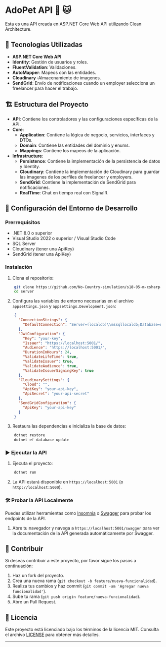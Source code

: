 # AdoPet API 🐶 🐱

Esta es una API creada en ASP.NET Core Web API utilizando Clean Architecture.

## 🚀 Tecnologías Utilizadas

- **ASP.NET Core Web API**
- **Identity**: Gestión de usuarios y roles.
- **FluentValidation**: Validaciones.
- **AutoMapper**: Mapeos con las entidades.
- **Cloudinary** :Almacenamiento de imagenes.
- **SendGrid**: Envío de notificaciones cuando un employer selecciona un freelancer para hacer el trabajo.

## 🏗️ Estructura del Proyecto

- **API**: Contiene los controladores y las configuraciones específicas de la API.
- **Core**: 
  - **Application**: Contiene la lógica de negocio, servicios, interfaces y DTOs.
  - **Domain**: Contiene las entidades del dominio y enums.
  - **Mappings**: Contiene los mapeos de la aplicación.
- **Infrastructure**:
  - **Persistence**: Contiene la implementación de la persistencia de datos y Identity.
  - **Cloudinary**: Contiene la implementación de Cloudinary para guardar las imagenes de los perfiles de freelancer y employers.
  - **SendGrid**: Contiene la implementación de SendGrid para notificaciones.
  - **RealTime**: Chat en tiempo real con SignalR.

## 🔧 Configuración del Entorno de Desarrollo

### Prerrequisitos

- .NET 8.0 o superior
- Visual Studio 2022 o superior / Visual Studio Code
- SQL Server
- Cloudinary (tener una ApiKey)
- SendGrid (tener una ApiKey)

### Instalación

1. Clona el repositorio:
```bash
    git clone https://github.com/No-Country-simulation/s18-05-m-csharp-react.git
    cd server
```

2. Configura las variables de entorno necesarias en el archivo `appsettings.json` y `appsettings.Development.json`:
```json
    {
      "ConnectionStrings": {
        "DefaultConnection": "Server=(localdb)\\mssqllocaldb;Database=AdoPet;Trusted_Connection=True;"
      },
      "JwtConfiguration": {
        "Key": "your-key",
        "Issuer": "https://localhost:5001/",
        "Audience": "https://localhost:5001/",
        "DurationInHours": 24,
        "ValidateLifeTime": true,
        "ValidateIssuer": true,
        "ValidateAudience": true,
        "ValidateIssuerSigningKey": true
      },
      "CloudinarySettings": {
        "Cloud": "",
        "ApiKey": "your-api-key",
        "ApiSecret": "your-api-secret"
      },
      "SendGridConfiguration": {
        "ApiKey": "your-api-key"
      }
    }
```

3. Restaura las dependencias e inicializa la base de datos:
```bash
    dotnet restore
    dotnet ef database update
```

### ▶️ Ejecutar la API

1. Ejecuta el proyecto:
```bash
    dotnet run
```

2. La API estará disponible en `https://localhost:5001` (o `http://localhost:5000`).

### 🛠️ Probar la API Localmente

Puedes utilizar herramientas como [Insomnia](https://insomnia.rest/download) o [Swagger](https://swagger.io/) para probar los endpoints de la API.

1. Abre tu navegador y navega a `https://localhost:5001/swagger` para ver la documentación de la API generada automáticamente por Swagger.

## 🤝 Contribuir

Si deseas contribuir a este proyecto, por favor sigue los pasos a continuación:

1. Haz un fork del proyecto.
2. Crea una nueva rama (`git checkout -b feature/nueva-funcionalidad`).
3. Realiza tus cambios y haz commit (`git commit -am 'Agregar nueva funcionalidad'`).
4. Sube tu rama (`git push origin feature/nueva-funcionalidad`).
5. Abre un Pull Request.

## 📜 Licencia

Este proyecto está licenciado bajo los términos de la licencia MIT. Consulta el archivo [LICENSE](LICENSE) para obtener más detalles.

---
